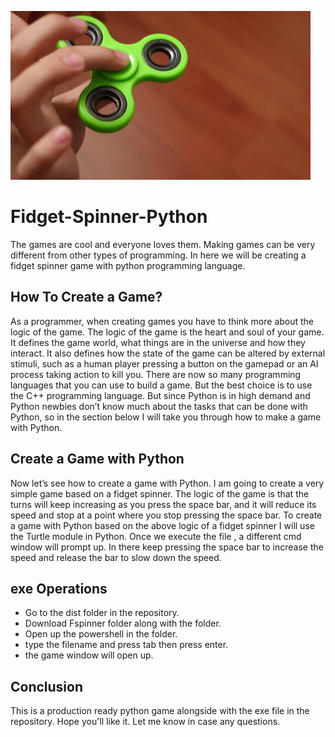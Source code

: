 ![fidget spinner](https://github.com/Csengupta1101/Fidget-Spinner-Python/blob/main/Fidget%20Spinner.jpg)
# Fidget-Spinner-Python

The games are cool and everyone loves them. Making games can be very different from other types of programming. In here we will be creating a
fidget spinner game with python programming language.

## How To Create a Game?

As a programmer, when creating games you have to think more about the logic of the game. The logic of the game is the heart and soul of your game. It defines the game world, what things are in the universe and how they interact. It also defines how the state of the game can be altered by external stimuli, such as a human player pressing a button on the gamepad or an AI process taking action to kill you.
There are now so many programming languages that you can use to build a game. But the best choice is to use the C++ programming language. But since Python is in high demand and Python newbies don’t know much about the tasks that can be done with Python, so in the section below I will take you through how to make a game with Python.

## Create a Game with Python

Now let’s see how to create a game with Python. I am going to create a very simple game based on a fidget spinner. The logic of the game is that the turns will keep increasing as you press the space bar, and it will reduce its speed and stop at a point where you stop pressing the space bar. To create a game with Python based on the above logic of a fidget spinner I will use the Turtle module in Python. Once we execute the file , a different cmd window will prompt up. In there keep pressing the space bar to increase the speed and release the bar to slow down the speed.

## exe Operations

* Go to the dist folder in the repository.
* Download Fspinner folder along with the folder.
* Open up the powershell in the folder.
* type the filename and press tab then press enter.
* the game window will open up.

## Conclusion

This is a production ready python game alongside with the exe file in the repository. Hope you'll like it. Let me know in case any questions.


